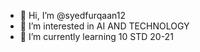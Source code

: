 - 👋 Hi, I’m @syedfurqaan12
- 👀 I’m interested in AI AND TECHNOLOGY
- 🌱 I’m currently learning 10 STD 20-21


